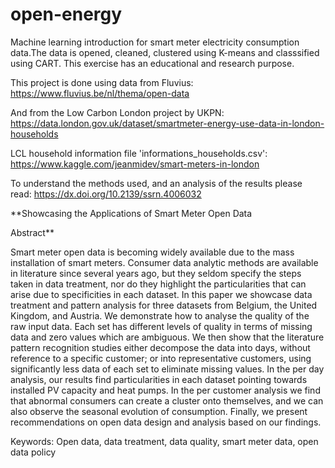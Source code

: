 # open-energy
Machine learning introduction for smart meter electricity consumption data.The data is opened, cleaned, clustered using K-means and classsified using CART. 
This exercise has an educational and research purpose. 

This project is done using data from Fluvius: 
https://www.fluvius.be/nl/thema/open-data

And from the Low Carbon London project by UKPN: 
https://data.london.gov.uk/dataset/smartmeter-energy-use-data-in-london-households

LCL household information file 'informations_households.csv': https://www.kaggle.com/jeanmidev/smart-meters-in-london

To understand the methods used, and an analysis of the results please read: 
https://dx.doi.org/10.2139/ssrn.4006032

**Showcasing the Applications of Smart Meter Open Data

Abstract**

Smart meter open data is becoming widely available due to the mass installation of smart meters. Consumer data analytic methods are available in literature since several years ago, but they seldom specify the steps taken in data treatment, nor do they highlight the particularities that can arise due to specificities in each dataset. In this paper we showcase data treatment and pattern analysis for three datasets from Belgium, the United Kingdom, and Austria. We demonstrate how to analyse the quality of the raw input data. Each set has different levels of quality in terms of missing data and zero values which are ambiguous. We then show that the literature pattern recognition studies either decompose the data into days, without reference to a specific customer; or into representative customers, using significantly less data of each set to eliminate missing values. In the per day analysis, our results find particularities in each dataset pointing towards installed PV capacity and heat pumps. In the per customer analysis we find that abnormal consumers can create a cluster onto themselves, and we can also observe the seasonal evolution of consumption. Finally, we present recommendations on open data design and analysis based on our findings.

Keywords: Open data, data treatment, data quality, smart meter data, open data policy


